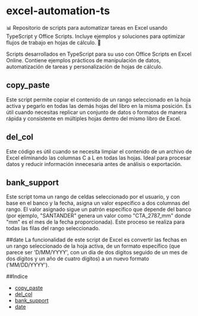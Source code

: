 # excel-automation-ts

📊 Repositorio de scripts para automatizar tareas en Excel usando TypeScript y Office Scripts. Incluye ejemplos y soluciones para optimizar flujos de trabajo en hojas de cálculo. 🚀

Scripts desarrollados en TypeScript para su uso con Office Scripts en Excel Online. Contiene ejemplos prácticos de manipulación de datos, automatización de tareas y personalización de hojas de cálculo.

## copy_paste

Este script permite copiar el contenido de un rango seleccionado en la hoja activa y pegarlo en todas las demás hojas del libro en la misma posición. Es útil cuando necesitas replicar un conjunto de datos o formatos de manera rápida y consistente en múltiples hojas dentro del mismo libro de Excel.

## del_col
Este código es útil cuando se necesita limpiar el contenido de un archivo de Excel eliminando las columnas C a L en todas las hojas. Ideal para procesar datos y reducir información innecesaria antes de análisis o exportación.

## bank_support
Este script toma un rango de celdas seleccionado por el usuario, y con base en el banco y la fecha, asigna un valor específico a dos columnas del rango. El valor asignado sigue un patrón específico que depende del banco (por ejemplo, "SANTANDER" genera un valor como "CTA_2787_mm" donde "mm" es el mes de la fecha proporcionada). Este proceso se realiza para todas las filas del rango seleccionado.

##date
La funcionalidad de este script de Excel es convertir las fechas en un rango seleccionado de la hoja activa, de un formato específico (que parece ser 'D/MM/YYYY', con un día de dos dígitos seguido de un mes de dos dígitos y un año de cuatro dígitos) a un nuevo formato ('MM/DD/YYYY').

##Indice
- [copy_paste](copy_paste.osts)
- [del_col](del_col.osts)
- [bank_support](bank_support.osts)
- [date](date.osts)
